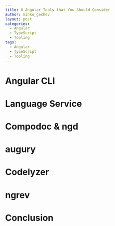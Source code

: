 ```yaml
---
title: 6 Angular Tools that You Should Consider
author: minko_gechev
layout: post
categories:
  - Angular
  - TypeScript
  - Tooling
tags:
  - Angular
  - TypeScript
  - Tooling
---
```


# Angular CLI

# Language Service

# Compodoc & ngd

# augury

# Codelyzer

# ngrev

# Conclusion
